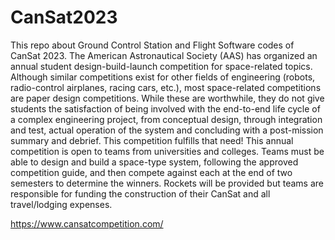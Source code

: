 # CanSat2023
This repo about Ground Control Station and Flight Software codes of CanSat 2023. 
The American Astronautical Society (AAS) has organized an annual student design-build-launch competition for space-related topics. Although similar competitions exist for other fields of engineering (robots, radio-control airplanes, racing cars, etc.), most space-related competitions are paper design competitions. While these are worthwhile, they do not give students the satisfaction of being involved with the end-to-end life cycle of a complex engineering project, from conceptual design, through integration and test, actual operation of the system and concluding with a post-mission summary and debrief. This competition fulfills that need!
This annual competition is open to teams from universities and colleges. Teams must be able to design and build a space-type system, following the approved competition guide, and then compete against each at the end of two semesters to determine the winners. Rockets will be provided but teams are responsible for funding the construction of their CanSat and all travel/lodging expenses.

https://www.cansatcompetition.com/
